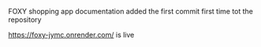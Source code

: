 FOXY shopping app documentation
added the first commit first time tot the repository



https://foxy-jymc.onrender.com/ is live
